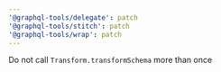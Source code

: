 ```yaml
---
'@graphql-tools/delegate': patch
'@graphql-tools/stitch': patch
'@graphql-tools/wrap': patch
---
```


Do not call `Transform.transformSchema` more than once
